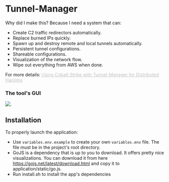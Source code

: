 # Tunnel-Manager

Why did I make this? Because I need a system that can:
- Create C2 traffic redirectors automatically.
- Replace burned IPs quickly.
- Spawn up and destroy remote and local tunnels automatically.
- Persistent tunnel configurations.
- Shareable configurations.
- Visualization of the network flow.
- Wipe out everything from AWS when done. 



For more details: <a style="color:#c0c0c0" href="https://shellcode.blog/Using-Cobalt-Strike-with-Tunnel-Manager-for-Distributed-Hacking/"> Using Cobalt Strike with Tunnel-Manager for Distributed Hacking </a>



### The tool's GUI
![.](https://shellcode.blog/images/Cobalt-Strike/1/g3.png)


## Installation

To properly launch the application:

- Use `variables.env.example` to create your own `variables.env` file. The file must be in the project's root directory.
- GoJS is a dependency that is up to you to download. It offers pretty nice visualizations. You can download it from here https://gojs.net/latest/download.html and copy it to application/static/go.js. 
- Run install.sh to install the app's dependencies
